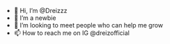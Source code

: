 - 👋 Hi, I’m @Dreizzz
- 👀 I’m a newbie 
- 💞️ I’m looking to meet people who can help me grow
- 📫 How to reach me on IG @dreizofficial
